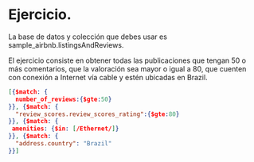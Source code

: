 # Ejercicio.

La base de datos y colección que debes usar es sample_airbnb.listingsAndReviews.


El ejercicio consiste en obtener todas las publicaciones que tengan 50 o más comentarios, que la valoración sea mayor o igual a 80, que cuenten con conexión a Internet vía cable y estén ubicadas en Brazil.

```json
[{$match: {
  number_of_reviews:{$gte:50}
}}, {$match: {
  "review_scores.review_scores_rating":{$gte:80}
}}, {$match: {
 amenities: {$in: [/Ethernet/]} 
}}, {$match: {
  "address.country": "Brazil" 
}}]


```